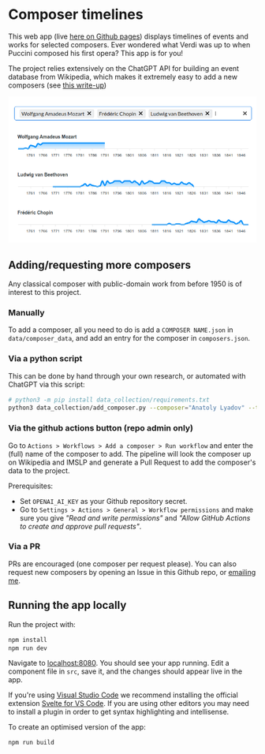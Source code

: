 # Composer timelines

This web app (live [here on Github pages]([https://zulko.github.io/composer-timelines/](https://zulko.github.io/composer-timelines/?selectedComposers=Giacomo+Puccini%2CGiuseppe+Verdi%2CGaetano+Donizetti%2CGioachino+Rossini%2CVincenzo+Bellini))) displays timelines of events and works for selected composers. Ever wondered what Verdi was up to when Puccini composed his first opera? This app is for you!

The project relies extensively on the ChatGPT API for building an event database from Wikipedia, which makes it extremely easy to add a new composers (see [this write-up](https://github.com/Zulko/composer-timelines/blob/main/docs/write-up.md))

<center><img src='./docs/screenshot.png'/></center>

## Adding/requesting more composers

Any classical composer with public-domain work from before 1950 is of interest to this project.

### Manually

To add a composer, all you need to do is add a `COMPOSER NAME.json` in `data/composer_data`, and add an entry for the composer in `composers.json`.

### Via a python script

This can be done by hand through your own research, or automated with ChatGPT via this script:

```bash
# python3 -m pip install data_collection/requirements.txt
python3 data_collection/add_composer.py --composer="Anatoly Lyadov" --target=public/data/
```

### Via the github actions button (repo admin only)

Go to `Actions > Workflows > Add a composer > Run workflow` and enter the (full) name of the composer to add. The pipeline will look the composer up on Wikipedia and IMSLP and generate a Pull Request to add the composer's data to the project. 

Prerequisites:
- Set `OPENAI_AI_KEY` as your Github repository secret.
- Go to `Settings > Actions > General > Workflow permissions` and make sure you give *"Read and write permissions"* and *"Allow GitHub Actions to create and approve pull requests"*.

### Via a PR

PRs are encouraged (one composer per request please). You can also request new composers by opening an Issue in this Github repo, or [emailing me](mailto:valentin.zulkower+@gmail.com?subject=Composer%20timelines%3A%20new%20composers%20request").

## Running the app locally

Run the project with:

```bash
npm install
npm run dev
```

Navigate to [localhost:8080](http://localhost:8080). You should see your app running. Edit a component file in `src`, save it, and the changes should appear live in the app.

If you're using [Visual Studio Code](https://code.visualstudio.com/) we recommend installing the official extension [Svelte for VS Code](https://marketplace.visualstudio.com/items?itemName=svelte.svelte-vscode). If you are using other editors you may need to install a plugin in order to get syntax highlighting and intellisense.

To create an optimised version of the app:

```bash
npm run build
```
